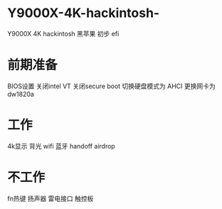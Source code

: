 # Y9000X-4K-hackintosh-
Y9000X 4K hackintosh 黑苹果 初步 efi

# 前期准备
BIOS设置 
  关闭intel VT 
  关闭secure boot
  切换硬盘模式为 AHCI
更换网卡为dw1820a

# 工作
4k显示 背光
wifi 蓝牙 handoff airdrop

# 不工作
fn热键
扬声器
雷电接口
触控板
